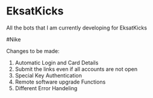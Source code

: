 # EksatKicks
All the bots that I am currently developing for EksatKicks

#Nike

Changes to be made:
1. Automatic Login and Card Details
2. Submit the links even if all accounts are not open
3. Special Key Authentication
4. Remote software upgrade Functions
5. Different Error Handeling
